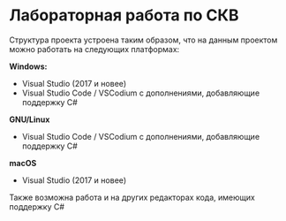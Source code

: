 # Лабораторная работа по СКВ
Структура проекта устроена таким образом, что на данным проектом можно работать на следующих платформах:

**Windows:**
- Visual Studio (2017 и новее)
- Visual Studio Code / VSCodium с дополнениями, добавляющие поддержку C#

**GNU/Linux**
- Visual Studio Code / VSCodium с дополнениями, добавляющие поддержку C#

**macOS**
- Visual Studio (2017 и новее)

Также возможна работа и на других редакторах кода, имеющих поддержку C#
